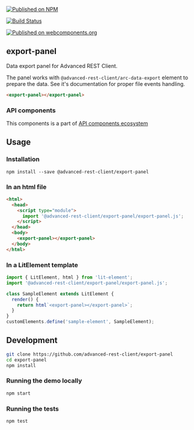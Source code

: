 [![Published on NPM](https://img.shields.io/npm/v/@advanced-rest-client/export-panel.svg)](https://www.npmjs.com/package/@advanced-rest-client/export-panel)

[![Build Status](https://travis-ci.org/advanced-rest-client/export-panel.svg?branch=stage)](https://travis-ci.org/advanced-rest-client/export-panel)

[![Published on webcomponents.org](https://img.shields.io/badge/webcomponents.org-published-blue.svg)](https://www.webcomponents.org/element/@advanced-rest-client/export-panel)

## export-panel

Data export panel for Advanced REST Client.

The panel works with `@advanced-rest-client/arc-data-export` element to prepare the data. See it's documentation for proper file events handling.

```html
<export-panel></export-panel>
```

### API components

This components is a part of [API components ecosystem](https://elements.advancedrestclient.com/)

## Usage

### Installation
```
npm install --save @advanced-rest-client/export-panel
```

### In an html file

```html
<html>
  <head>
    <script type="module">
      import '@advanced-rest-client/export-panel/export-panel.js';
    </script>
  </head>
  <body>
    <export-panel></export-panel>
  </body>
</html>
```

### In a LitElement template

```js
import { LitElement, html } from 'lit-element';
import '@advanced-rest-client/export-panel/export-panel.js';

class SampleElement extends LitElement {
  render() {
    return html`<export-panel></export-panel>`;
  }
}
customElements.define('sample-element', SampleElement);
```

## Development

```sh
git clone https://github.com/advanced-rest-client/export-panel
cd export-panel
npm install
```

### Running the demo locally

```sh
npm start
```

### Running the tests
```sh
npm test
```
